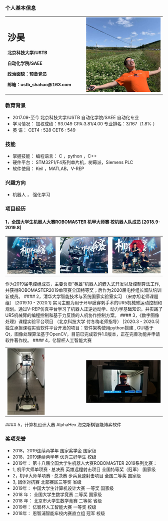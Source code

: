 ### 个人基本信息
<table border="0">
  <tr>
    <td width="50%">
      <h1>沙昊</h1>
      <p><b>北京科技大学/USTB </b></p>
      <p><b>自动化学院/SAEE</b></p>
      <p><b>政治面貌：预备党员</b></p>
      <p><b>邮箱：ustb_shahao@163.com</b></p>
    </td>
    <td width="50%">
      <img src="/生活照.jpg" width="350%">     
    </td>
  </tr>
</table>

### 教育背景
- 2017.09-至今   北京科技大学/USTB      自动化学院/SAEE         自动化专业
- 学习情况：      加权成绩：93.049		  GPA:3.81/4.00	   		专业排名：3/167（1.8% ）
- 英    语：      CET4 : 528              CET6 : 549
### 技能
- 掌握技能：      编程语言：   C ，python ，C++ 
- 硬件平台：   STM32F1/F4系列单片机，树莓派，Siemens PLC
- 软件使用：   Keil ，MATLAB，V-REP 

### 兴趣方向
- 机器人 ， 强化学习

###  项目经历
#### 1，全国大学生机器人大赛ROBOMASTER 机甲大师赛      校机器人队成员       [2018.9-2019.8]
 <table border="0">
  <tr>
    <td width="33%">
      <img src="/RM1.jpg" width="350%">     
    </td>
        <td width="33%">
      <img src="/RM2.jpg" width="350%">     
    </td>
        <td width="33%">
      <img src="/RM3.jpg" width="350%">     
    </td>
  </tr>
</table>
 作为2019届电控组成员，主要负责“英雄“机器人的嵌入式开发以及控制算法工作, 并获得ROBOMASTER2019单项赛全国特等奖；后作为2020届电控组长留队培训新成员。 
#### 2，清华大学智能技术与系统国家实验室实习 （宋亦旭老师课题组）               [2019.10 - 2020.1]
实习主题为用于环甲膜穿刺手术的UR5机械臂运动控制和规划。通过V-REP仿真平台学习了机器人正逆运动学、动力学基础知识，并实践了UR5机械臂的编程控制和基于力反馈的人机协作控制方案。
#### 3，《数字图像处理》课程实验平台项目   （北京科技大学 付冬梅老师指导）      [2020.3 - 2020.5]
独立承担课程实验软件平台开发的项目：软件架构使用python搭建 , GUI基于 Qt，图像处理算法基于OpenCV，目前已完成软件1.0版本，正在完善功能并申请软件著作权。
#### 4，亿智杯人工智能大赛
 <table border="0">
  <tr>
    <td width="50%">
      <img src="/YIZHI_1.jpg" width="50%">     
    </td>
        <td width="50%">
      <img src="/YIZHI_2.jpg" width="100%">     
    </td>

  </tr>
</table>
#### 5，计算机设计大赛 AlphaHex 海克斯棋智能博弈软件

### 奖项荣誉
- 2018，2019连续两学年    国家奖学金  国家级
- 2018，2019连续两学年    优秀三好学生  校级
- 2019年： 第十八届全国大学生机器人大赛ROBOMASTER 2019系列比赛：
-   1,  机甲大师单项赛 · 总决赛 英雄远程射击项目     全国特等奖（冠军） 国家级
-    2，机甲大师单项赛 · 总决赛 步兵竞速射击项目	     全国二等奖         国家级
-    3,  团体对抗赛                                   北部赛区三等奖     省级
- 2019年： 中国大学生计算机设计大赛  一等奖   国家级
- 2018 年： 全国大学生数学竞赛        二等奖  国家级
- 2018 年： 北京市大学生数学竞赛      二等奖  省级
- 2019年： 亿智杯人工智能大赛        一等奖   校级
- 2018年： 恩智浦智能车校内赛直立组    冠军   校级

